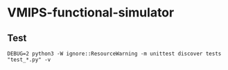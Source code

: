 # VMIPS-functional-simulator

## Test

```
DEBUG=2 python3 -W ignore::ResourceWarning -m unittest discover tests "test_*.py" -v
```
